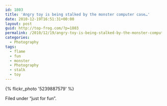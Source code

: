 ```yaml
---
id: 1803
title: 'Angry toy is being stalked by the monster computer case…'
date: 2010-12-19T16:51:31+00:00
layout: post
guid: http://top-frog.com/?p=1803
permalink: /2010/12/19/angry-toy-is-being-stalked-by-the-monster-computer-case/
categories:
  - Photography
tags:
  - flame
  - fun
  - monster
  - Photography
  - stalk
  - toy
---
```

{% flickr_photo '5239887579' %}

Filed under &#8220;just for fun&#8221;.